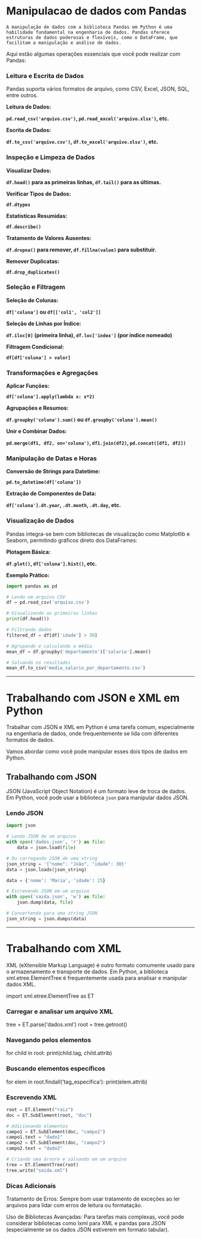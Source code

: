 # Manipulacao de dados com Pandas    

    A manipulação de dados com a biblioteca Pandas em Python é uma habilidade fundamental na engenharia de dados. Pandas oferece estruturas de dados poderosas e flexíveis, como o DataFrame, que facilitam a manipulação e análise de dados.

Aqui estão algumas operações essenciais que você pode realizar com Pandas:

### **Leitura e Escrita de Dados**

Pandas suporta vários formatos de arquivo, como CSV, Excel, JSON, SQL, entre outros.

**Leitura de Dados:**

**`pd.read_csv('arquivo.csv')`, `pd.read_excel('arquivo.xlsx')`, etc.**

**Escrita de Dados:**

**`df.to_csv('arquivo.csv')`, `df.to_excel('arquivo.xlsx')`, etc.**

### **Inspeção e Limpeza de Dados**

**Visualizar Dados:**

**`df.head()` para as primeiras linhas, `df.tail()` para as últimas.**

**Verificar Tipos de Dados:**

**`df.dtypes`**

**Estatísticas Resumidas:**

**`df.describe()`**

**Tratamento de Valores Ausentes:**

**`df.dropna()` para remover, `df.fillna(value)` para substituir.**

**Remover Duplicatas:**

**`df.drop_duplicates()`**

### **Seleção e Filtragem**

**Seleção de Colunas:**

**`df['coluna']` ou `df[['col1', 'col2']]`**

**Seleção de Linhas por Índice:**

**`df.iloc[0]` (primeira linha), `df.loc['index']` (por índice nomeado)**

**Filtragem Condicional:**

**`df[df['coluna'] > valor]`**

### **Transformações e Agregações**

**Aplicar Funções:**

**`df['coluna'].apply(lambda x: x*2)`**

**Agrupações e Resumos:**

**`df.groupby('coluna').sum()` ou `df.groupby('coluna').mean()`**

**Unir e Combinar Dados:**

**`pd.merge(df1, df2, on='coluna')`, `df1.join(df2)`, `pd.concat([df1, df2])`**

### **Manipulação de Datas e Horas**

**Conversão de Strings para Datetime:**

**`pd.to_datetime(df['coluna'])`**

**Extração de Componentes de Data:**

**`df['coluna'].dt.year`, `.dt.month`, `.dt.day`, etc.**

### **Visualização de Dados**

Pandas integra-se bem com bibliotecas de visualização como Matplotlib e Seaborn, permitindo gráficos direto dos DataFrames:

**Plotagem Básica:**

**`df.plot()`, `df['coluna'].hist()`, etc.**

**Exemplo Prático:**

```python
import pandas as pd

# Lendo um arquivo CSV
df = pd.read_csv('arquivo.csv')

# Visualizando as primeiras linhas
print(df.head())

# Filtrando dados
filtered_df = df[df['idade'] > 30]

# Agrupando e calculando a média
mean_df = df.groupby('departamento')['salario'].mean()

# Salvando os resultados
mean_df.to_csv('media_salario_por_departamento.csv')
```

---

# **Trabalhando com JSON e XML em Python**

Trabalhar com JSON e XML em Python é uma tarefa comum, especialmente na engenharia de dados, onde frequentemente se lida com diferentes formatos de dados.

Vamos abordar como você pode manipular esses dois tipos de dados em Python.

## **Trabalhando com JSON**

JSON (JavaScript Object Notation) é um formato leve de troca de dados. Em Python, você pode usar a biblioteca `json` para manipular dados JSON.

### **Lendo JSON**

```python
import json

# Lendo JSON de um arquivo
with open('dados.json', 'r') as file:
    data = json.load(file)

# Ou carregando JSON de uma string
json_string = '{"nome": "João", "idade": 30}'
data = json.loads(json_string)

data = {'nome': 'Maria', 'idade': 25}

# Escrevendo JSON em um arquivo
with open('saida.json', 'w') as file:
    json.dump(data, file)

# Convertendo para uma string JSON
json_string = json.dumps(data)
```

---

# Trabalhando com XML

XML (eXtensible Markup Language) é outro formato comumente usado para o armazenamento e transporte de dados. Em Python, a biblioteca xml.etree.ElementTree é frequentemente usada para analisar e manipular dados XML.

import xml.etree.ElementTree as ET

### Carregar e analisar um arquivo XML
tree = ET.parse('dados.xml')
root = tree.getroot()

### Navegando pelos elementos
for child in root:
    print(child.tag, child.attrib)

### Buscando elementos específicos
for elem in root.findall('tag_especifica'):
    print(elem.attrib)

### **Escrevendo XML**

```python
root = ET.Element("raiz")
doc = ET.SubElement(root, "doc")

# Adicionando elementos
campo1 = ET.SubElement(doc, "campo1")
campo1.text = "dado1"
campo2 = ET.SubElement(doc, "campo2")
campo2.text = "dado2"

# Criando uma árvore e salvando em um arquivo
tree = ET.ElementTree(root)
tree.write("saida.xml")
```

### Dicas Adicionais

Tratamento de Erros: Sempre bom usar tratamento de exceções ao ler arquivos para lidar com erros de leitura ou formatação.

Uso de Bibliotecas Avançadas: Para tarefas mais complexas, você pode considerar bibliotecas como lxml para XML e pandas para JSON (especialmente se os dados JSON estiverem em formato tabular).